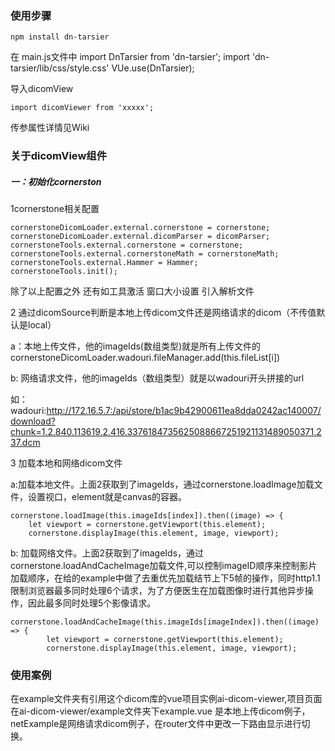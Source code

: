 ### 使用步骤

```
npm install dn-tarsier
```

在 main.js文件中
import DnTarsier from 'dn-tarsier';
import 'dn-tarsier/lib/css/style.css'
VUe.use(DnTarsier);

导入dicomView

```
import dicomViewer from 'xxxxx';
```

传参属性详情见Wiki

### 关于dicomView组件

##### 一：初始化cornerston

1cornerstone相关配置

```
cornerstoneDicomLoader.external.cornerstone = cornerstone;
cornerstoneDicomLoader.external.dicomParser = dicomParser;
cornerstoneTools.external.cornerstone = cornerstone;
cornerstoneTools.external.cornerstoneMath = cornerstoneMath;
cornerstoneTools.external.Hammer = Hammer;
cornerstoneTools.init();
```

除了以上配置之外 还有如工具激活 窗口大小设置 引入解析文件



2 通过dicomSource判断是本地上传dicom文件还是网络请求的dicom（不传值默认是local）

a：本地上传文件，他的imageIds(数组类型)就是所有上传文件的cornerstoneDicomLoader.wadouri.fileManager.add(this.fileList[i])

b: 网络请求文件，他的imageIds（数组类型）就是以wadouri开头拼接的url

如：wadouri:http://172.16.5.7:/api/store/b1ac9b42900611ea8dda0242ac140007/download?chunk=1.2.840.113619.2.416.3376184735625088667251921131489050371.237.dcm



3 加载本地和网络dicom文件

a:加载本地文件。上面2获取到了imageIds，通过cornerstone.loadImage加载文件，设置视口，element就是canvas的容器。

```
cornerstone.loadImage(this.imageIds[index]).then((image) => {
	let viewport = cornerstone.getViewport(this.element);
	cornerstone.displayImage(this.element, image, viewport);
```



b: 加载网络文件。上面2获取到了imageIds，通过cornerstone.loadAndCacheImage加载文件,可以控制imageID顺序来控制影片加载顺序，在给的example中做了去重优先加载结节上下5帧的操作，同时http1.1限制浏览器最多同时处理6个请求，为了方便医生在加载图像时进行其他异步操作，因此最多同时处理5个影像请求。

```
cornerstone.loadAndCacheImage(this.imageIds[imageIndex]).then((image) => {
		let viewport = cornerstone.getViewport(this.element);
		cornerstone.displayImage(this.element, image, viewport);
```



### 使用案例

在example文件夹有引用这个dicom库的vue项目实例ai-dicom-viewer,项目页面在ai-dicom-viewer/example文件夹下example.vue 是本地上传dicom例子，netExample是网络请求dicom例子，在router文件中更改一下路由显示进行切换。


